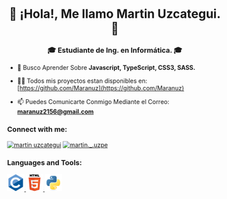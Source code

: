 <h1 align="center">👋 ¡Hola!, Me llamo Martin Uzcategui. 👋</h1>
<h3 align="center">🎓 Estudiante de Ing. en Informática. 🎓</h3>

- 🔦 Busco Aprender Sobre **Javascript, TypeScript, CSS3, SASS.**

- 👨‍💻 Todos mis proyectos estan disponibles en: [https://github.com/Maranuz](https://github.com/Maranuz)

- 📫 Puedes Comunicarte Conmigo Mediante el Correo: **maranuz2156@gmail.com**

<h3 align="left">Connect with me:</h3>
<p align="left">
<a href="https://fb.com/martin uzcategui" target="blank"><img align="center" src="https://raw.githubusercontent.com/rahuldkjain/github-profile-readme-generator/master/src/images/icons/Social/facebook.svg" alt="martin uzcategui" height="30" width="40" /></a>
<a href="https://instagram.com/martin._.uzpe" target="blank"><img align="center" src="https://raw.githubusercontent.com/rahuldkjain/github-profile-readme-generator/master/src/images/icons/Social/instagram.svg" alt="martin._.uzpe" height="30" width="40" /></a>
</p>

<h3 align="left">Languages and Tools:</h3>
<p align="left"> <a href="https://www.cprogramming.com/" target="_blank" rel="noreferrer"> <img src="https://raw.githubusercontent.com/devicons/devicon/master/icons/c/c-original.svg" alt="c" width="40" height="40"/> </a> <a href="https://www.w3.org/html/" target="_blank" rel="noreferrer"> <img src="https://raw.githubusercontent.com/devicons/devicon/master/icons/html5/html5-original-wordmark.svg" alt="html5" width="40" height="40"/> </a> <a href="https://www.python.org" target="_blank" rel="noreferrer"> <img src="https://raw.githubusercontent.com/devicons/devicon/master/icons/python/python-original.svg" alt="python" width="40" height="40"/> </a> </p>

